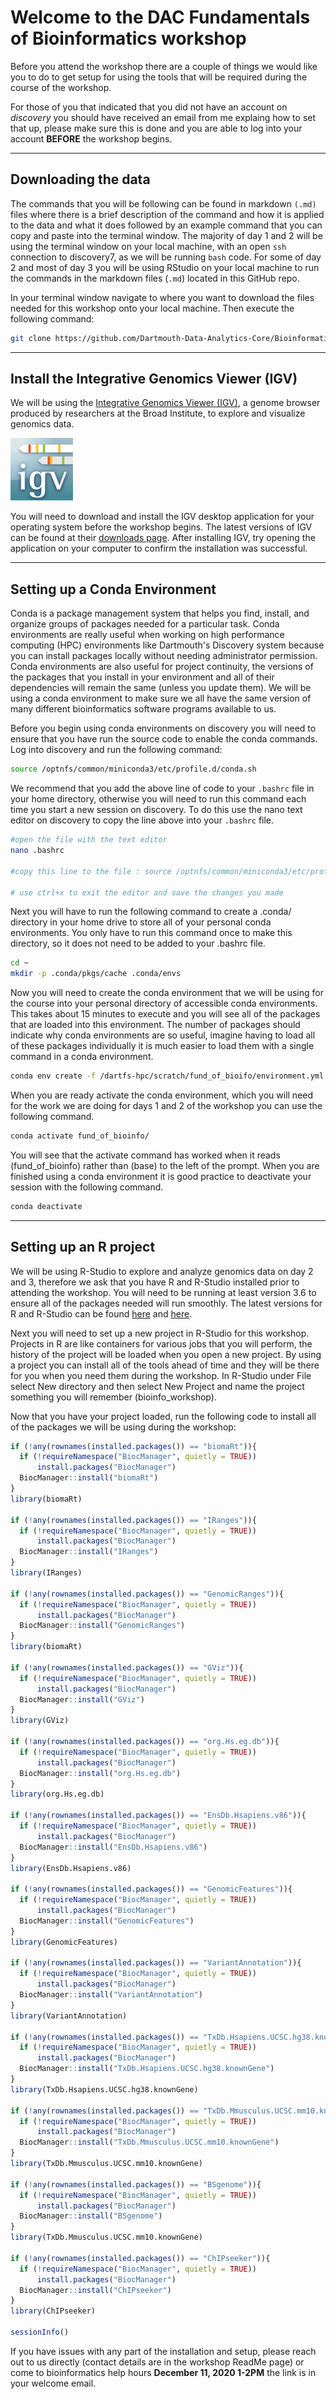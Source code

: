 # Welcome to the DAC Fundamentals of Bioinformatics workshop #

Before you attend the workshop there are a couple of things we would like you to do to get setup for using the tools that will be required during the course of the workshop.  

For those of you that indicated that you did not have an account on *discovery* you should have received an email from me explaing how to set that up, please make sure this is done and you are able to log into your account **BEFORE** the workshop begins. 

---

## Downloading the data ##

The commands that you will be following can be found in markdown `(.md)` files where there is a brief description of the command and how it is applied to the data and what it does followed by an example command that you can copy and paste into the terminal window. The majority of day 1 and 2 will be using the terminal window on your local machine, with an open `ssh` connection to discovery7, as we will be running `bash` code. For some of day 2 and most of day 3 you will be using RStudio on your local machine to run the commands in the  markdown files (`.md`) located in this GitHub repo. 

In your terminal window navigate to where you want to download the files needed for this workshop onto your local machine. Then execute the following command:

```bash
git clone https://github.com/Dartmouth-Data-Analytics-Core/Bioinformatics_workshop/
```

---

## Install the Integrative Genomics Viewer (IGV)

We will be using the [Integrative Genomics Viewer (IGV)](http://software.broadinstitute.org/software/igv/), a genome browser produced by researchers at the Broad Institute, to explore and visualize genomics data. 

<img src="figures/igv.png" height="100" width="100"/>

You will need to download and install the IGV desktop application for your operating system before the workshop begins. The latest versions of IGV can be found at their [downloads page](http://software.broadinstitute.org/software/igv/download). After installing IGV, try opening the application on your computer to confirm the installation was successful. 

---

## Setting up a Conda Environment ## 

Conda is a package management system that helps you find, install, and organize groups of packages needed for a particular task. Conda environments are really useful when working on high performance computing (HPC) environments like Dartmouth's Discovery system because you can install packages locally without needing administrator permission. Conda environments are also useful for project continuity, the versions of the packages that you install in your environment and all of their dependencies will remain the same (unless you update them). We will be using a conda environment to make sure we all have the same version of many different bioinformatics software programs available to us. 

Before you begin using conda environments on discovery you will need to ensure that you have run the source code to enable the conda commands. Log into discovery and run the following command:

```bash
source /optnfs/common/miniconda3/etc/profile.d/conda.sh
```

We recommend that you add the above line of code to your `.bashrc` file in your home directory, otherwise you will need to run this command each time you start a new session on discovery. To do this use the nano text editor on discovery to copy the line above into your `.bashrc` file.

```bash
#open the file with the text editor
nano .bashrc

#copy this line to the file : source /optnfs/common/miniconda3/etc/profile.d/conda.sh

# use ctrl+x to exit the editor and save the changes you made
```


Next you will have to run the following command to create a .conda/ directory in your home drive to store all of your personal conda environments. You only have to run this command once to make this directory, so it does not need to be added to your .bashrc file.

```bash
cd ~
mkdir -p .conda/pkgs/cache .conda/envs
```

Now you will need to create the conda environment that we will be using for the course into your personal directory of accessible conda environments. This takes about 15 minutes to execute and you will see all of the packages that are loaded into this environment. The number of packages should indicate why conda environments are so useful, imagine having to load all of these packages individually it is much easier to load them with a single command in a conda environment.

```bash
conda env create -f /dartfs-hpc/scratch/fund_of_bioifo/environment.yml
```

When you are ready activate the conda environment, which you will need for the work we are doing for days 1 and 2 of the workshop you can use the following command. 

```bash
conda activate fund_of_bioinfo/
```

You will see that the activate command has worked when it reads (fund_of_bioinfo) rather than (base) to the left of the prompt. When you are finished using a conda environment it is good practice to deactivate your session with the following command.

```bash
conda deactivate
```

---


## Setting up an R project ##

We will be using R-Studio to explore and analyze genomics data on day 2 and 3, therefore we ask that you have R and R-Studio installed prior to attending the workshop. You will need to be running at least version 3.6 to ensure all of the packages needed will run smoothly. The latest versions for R and R-Studio can be found [here](https://cran.r-project.org) and [here](https://rstudio.com/products/rstudio/download/).

Next you will need to set up a new project in R-Studio for this workshop. Projects in R are like containers for various jobs that you will perform, the history of the project will be loaded when you open a new project. By using a project you can install all of the tools ahead of time and they will be there for you when you need them during the workshop. In R-Studio under File select New directory and then select New Project and name the project something you will remember (bioinfo_workshop).

Now that you have your project loaded, run the following code to install all of the packages we will be using during the workshop: 
```r
if (!any(rownames(installed.packages()) == "biomaRt")){
  if (!requireNamespace("BiocManager", quietly = TRUE))
      install.packages("BiocManager")
  BiocManager::install("biomaRt")
}
library(biomaRt)

if (!any(rownames(installed.packages()) == "IRanges")){
  if (!requireNamespace("BiocManager", quietly = TRUE))
      install.packages("BiocManager")
  BiocManager::install("IRanges")
}
library(IRanges)

if (!any(rownames(installed.packages()) == "GenomicRanges")){
  if (!requireNamespace("BiocManager", quietly = TRUE))
      install.packages("BiocManager")
  BiocManager::install("GenomicRanges")
}
library(biomaRt)

if (!any(rownames(installed.packages()) == "GViz")){
  if (!requireNamespace("BiocManager", quietly = TRUE))
      install.packages("BiocManager")
  BiocManager::install("GViz")
}
library(GViz)

if (!any(rownames(installed.packages()) == "org.Hs.eg.db")){
  if (!requireNamespace("BiocManager", quietly = TRUE))
      install.packages("BiocManager")
  BiocManager::install("org.Hs.eg.db")
}
library(org.Hs.eg.db)

if (!any(rownames(installed.packages()) == "EnsDb.Hsapiens.v86")){
  if (!requireNamespace("BiocManager", quietly = TRUE))
      install.packages("BiocManager")
  BiocManager::install("EnsDb.Hsapiens.v86")
}
library(EnsDb.Hsapiens.v86)

if (!any(rownames(installed.packages()) == "GenomicFeatures")){
  if (!requireNamespace("BiocManager", quietly = TRUE))
      install.packages("BiocManager")
  BiocManager::install("GenomicFeatures")
}
library(GenomicFeatures)

if (!any(rownames(installed.packages()) == "VariantAnnotation")){
  if (!requireNamespace("BiocManager", quietly = TRUE))
      install.packages("BiocManager")
  BiocManager::install("VariantAnnotation")
}
library(VariantAnnotation)

if (!any(rownames(installed.packages()) == "TxDb.Hsapiens.UCSC.hg38.knownGene")){
  if (!requireNamespace("BiocManager", quietly = TRUE))
      install.packages("BiocManager")
  BiocManager::install("TxDb.Hsapiens.UCSC.hg38.knownGene")
}
library(TxDb.Hsapiens.UCSC.hg38.knownGene)

if (!any(rownames(installed.packages()) == "TxDb.Mmusculus.UCSC.mm10.knownGene")){
  if (!requireNamespace("BiocManager", quietly = TRUE))
      install.packages("BiocManager")
  BiocManager::install("TxDb.Mmusculus.UCSC.mm10.knownGene")
}
library(TxDb.Mmusculus.UCSC.mm10.knownGene)

if (!any(rownames(installed.packages()) == "BSgenome")){
  if (!requireNamespace("BiocManager", quietly = TRUE))
      install.packages("BiocManager")
  BiocManager::install("BSgenome")
}
library(TxDb.Mmusculus.UCSC.mm10.knownGene)

if (!any(rownames(installed.packages()) == "ChIPseeker")){
  if (!requireNamespace("BiocManager", quietly = TRUE))
      install.packages("BiocManager")
  BiocManager::install("ChIPseeker")
}
library(ChIPseeker)

sessionInfo()
```

If you have issues with any part of the installation and setup, please reach out to us directly (contact details are in the workshop ReadMe page) or come to bioinformatics help hours **December 11, 2020 1-2PM** the link is in your welcome email. 

